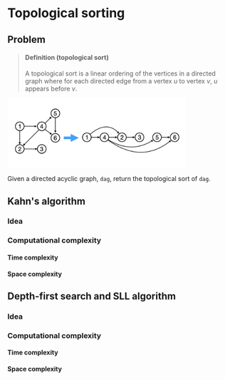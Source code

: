 # Topological sorting

## Problem

> #### Definition (topological sort)
> A topological sort is a linear ordering of the vertices in a directed graph where for each directed edge from a vertex $u$ to vertex $v$, $u$ appears before $v$.

<img src="images/Pasted%20image%2020250303024845.png" width="400">

Given a directed acyclic graph, `dag`, return the topological sort of `dag`.

## Kahn's algorithm

### Idea

### Computational complexity

#### Time complexity

#### Space complexity

## Depth-first search and SLL algorithm

### Idea

### Computational complexity

#### Time complexity

#### Space complexity
